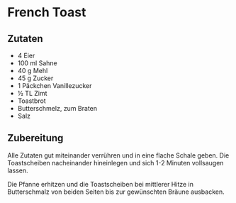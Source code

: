 # French Toast

## Zutaten

* 4 Eier
* 100 ml Sahne
* 40 g Mehl
* 45 g Zucker
* 1 Päckchen Vanillezucker
* ½ TL Zimt
* Toastbrot
* Butterschmelz, zum Braten
* Salz

## Zubereitung

Alle Zutaten gut miteinander verrühren und in eine flache Schale geben. Die Toastscheiben nacheinander hineinlegen und sich 1-2 Minuten vollsaugen lassen.

Die Pfanne erhitzen und die Toastscheiben bei mittlerer Hitze in Butterschmalz von beiden Seiten bis zur gewünschten Bräune ausbacken.